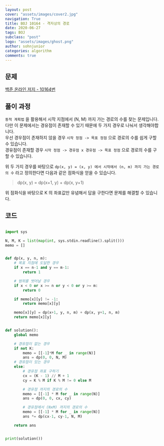 ```yaml
---
layout: post
cover: "assets/images/cover2.jpg"
navigation: True
title: BOJ 10164 - 격자상의 경로
date: 2020-06-27
tags: BOJ
subclass: "post"
logo: "assets/images/ghost.png"
author: sohnjunior
categories: algorithm
comments: true
---
```


## 문제

[백준 온라인 저지 - 10164번](https://www.acmicpc.net/problem/10164)

## 풀이 과정

`동적 계획법` 을 활용해서 시작 지점에서 (N, M) 까지 가는 경로의 수를 찾는 문제입니다. <br>
다만 이 문제에서는 경유점이 존재할 수 있기 때문에 두 가지 경우로 나눠서 생각해야합니다. <br>
우선 경우점이 존재하지 않을 경우 `시작 정점 -> 목표 정점` 으로 경로의 수를 쉽게 구할 수 있습니다. <br>
경유점이 존재할 경우 `시작 정점 -> 경유점 x 경유점 -> 목표 정점` 으로 경로의 수를 구할 수 있습니다. <br>

위 두 가지 경우를 바탕으로 `dp(x, y) = (x, y) 에서 시작에서 (n, m) 까지 가는 경로의 수` 라고 정의한다면 다음과 같은 점화식을 얻을 수 있습니다. <br>

> dp(x, y) = dp(x+1, y) + dp(x, y+1)

위 점화식을 바탕으로 K 의 좌표값만 유념해서 답을 구한다면 문제를 해결할 수 있습니다. <br>

## 코드

```python

import sys

N, M, K = list(map(int, sys.stdin.readline().split()))
memo = []


def dp(x, y, n, m):
    # 목표 지점에 도달한 경우
    if x == n-1 and y == m-1:
        return 1

    # 범위를 벗어날 경우
    if x < 0 or x >= n or y < 0 or y >= m:
        return 0

    if memo[x][y] != -1:
        return memo[x][y]

    memo[x][y] = dp(x+1, y, n, m) + dp(x, y+1, n, m)
    return memo[x][y]


def solution():
    global memo

    # 경유점이 없는 경우
    if not K:
        memo = [[-1]*M for _ in range(N)]
        ans = dp(0, 0, N, M)
    # 경유점이 있는 경우
    else:
        # 경유점 좌표 구하기
        cx = (K - 1) // M + 1
        cy = K % M if K % M != 0 else M

        # 경유점 까지의 경로의 수
        memo = [[-1] * M for _ in range(N)]
        ans = dp(0, 0, cx, cy)

        # 경유점에서 (NxM) 까지의 경로의 수
        memo = [[-1] * M for _ in range(N)]
        ans *= dp(cx-1, cy-1, N, M)

    return ans


print(solution())

```
